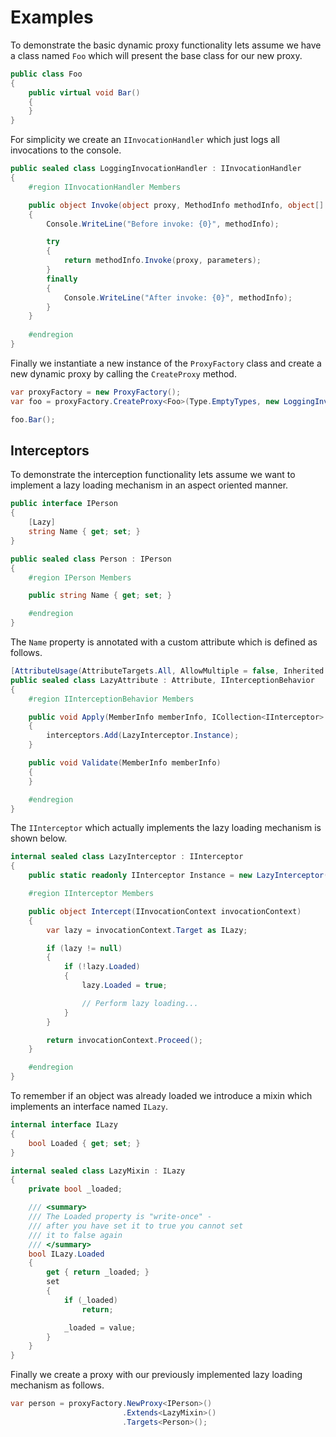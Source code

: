 # Examples

To demonstrate the basic dynamic proxy functionality lets assume we have a class named `Foo` which will present the base class for our new proxy.

```csharp
public class Foo
{
    public virtual void Bar()
    {
    }
}
```

For simplicity we create an `IInvocationHandler` which just logs all invocations to the console.

```csharp
public sealed class LoggingInvocationHandler : IInvocationHandler
{
    #region IInvocationHandler Members

    public object Invoke(object proxy, MethodInfo methodInfo, object[] parameters)
    {
        Console.WriteLine("Before invoke: {0}", methodInfo);

        try
        {
            return methodInfo.Invoke(proxy, parameters);
        }
        finally
        {
            Console.WriteLine("After invoke: {0}", methodInfo);
        }
    }
 
    #endregion
}
```

Finally we instantiate a new instance of the `ProxyFactory` class and create a new dynamic proxy by calling the `CreateProxy` method.

```csharp
var proxyFactory = new ProxyFactory();
var foo = proxyFactory.CreateProxy<Foo>(Type.EmptyTypes, new LoggingInvocationHandler());

foo.Bar();
```

## Interceptors

To demonstrate the interception functionality lets assume we want to implement a lazy loading mechanism in an aspect oriented manner.

```csharp
public interface IPerson
{
    [Lazy]
    string Name { get; set; }
}

public sealed class Person : IPerson
{
    #region IPerson Members

    public string Name { get; set; }

    #endregion
}
```

The `Name` property is annotated with a custom attribute which is defined as follows.

```csharp
[AttributeUsage(AttributeTargets.All, AllowMultiple = false, Inherited = false)]
public sealed class LazyAttribute : Attribute, IInterceptionBehavior
{
    #region IInterceptionBehavior Members

    public void Apply(MemberInfo memberInfo, ICollection<IInterceptor> interceptors)
    {
        interceptors.Add(LazyInterceptor.Instance);
    }

    public void Validate(MemberInfo memberInfo)
    {
    }

    #endregion
}
```

The `IInterceptor` which actually implements the lazy loading mechanism is shown below.

```csharp
internal sealed class LazyInterceptor : IInterceptor
{
    public static readonly IInterceptor Instance = new LazyInterceptor();

    #region IInterceptor Members

    public object Intercept(IInvocationContext invocationContext)
    {
        var lazy = invocationContext.Target as ILazy;

        if (lazy != null)
        {
            if (!lazy.Loaded)
            {
                lazy.Loaded = true;

                // Perform lazy loading...
            }
        }

        return invocationContext.Proceed();
    }

    #endregion
}
```

To remember if an object was already loaded we introduce a mixin which implements an interface named `ILazy`.

```csharp
internal interface ILazy
{
    bool Loaded { get; set; }
}

internal sealed class LazyMixin : ILazy
{
    private bool _loaded;

    /// <summary>
    /// The Loaded property is "write-once" -
    /// after you have set it to true you cannot set
    /// it to false again
    /// </summary>
    bool ILazy.Loaded
    {
        get { return _loaded; }
        set
        {
            if (_loaded)
                return;

            _loaded = value;
        }
    }
}
```

Finally we create a proxy with our previously implemented lazy loading mechanism as follows.

```csharp
var person = proxyFactory.NewProxy<IPerson>()
                         .Extends<LazyMixin>()
                         .Targets<Person>();


```
